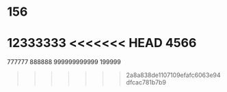 # 156
12333333
<<<<<<< HEAD
4566
=======
777777
888888
999999999999
199999
>>>>>>> 2a8a838de1107109efafc6063e94dfcac781b7b9
